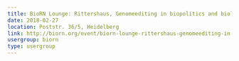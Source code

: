 ```yaml
---
title: BioRN Lounge: Rittershaus, Genomeediting in biopolitics and biolaw
date: 2018-02-27
location: Poststr. 36/5, Heidelberg
link: http://biorn.org/event/biorn-lounge-rittershaus-genomeediting-in-biopolitics-and-biolaw/
usergroup: biorn
type: usergroup
---
```

